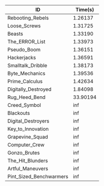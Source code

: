 |ID|Time(s)|
|-|-|
|Rebooting_Rebels|1.26137|
|Loose_Screws|1.31725|
|Beasts|1.33190|
|The_ERROR_List|1.33973|
|Pseudo_Boom|1.36151|
|Hackerjacks|1.36591|
|Smalltalk_Dribble|1.38173|
|Byte_Mechanics|1.39536|
|Prime_Calculus|1.42634|
|Digitally_Destroyed|1.84098|
|Rug_Heed_Bend|33.90194|
|Creed_Symbol|inf|
|Blackouts|inf|
|Digital_Destroyers|inf|
|Key_to_Innovation|inf|
|Grapevine_Squad|inf|
|Computer_Crew|inf|
|Gonzo_Brutes|inf|
|The_Hit_Blunders|inf|
|Artful_Maneuvers|inf|
|Pint_Sized_Benchwarmers|inf|
